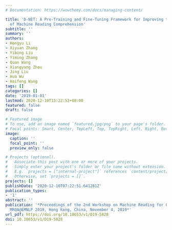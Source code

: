 ```yaml
---
# Documentation: https://wowchemy.com/docs/managing-content/

title: 'D-NET: A Pre-Training and Fine-Tuning Framework for Improving the Generalization
  of Machine Reading Comprehension'
subtitle: ''
summary: ''
authors:
- Hongyu Li
- Xiyuan Zhang
- Yibing Liu
- Yiming Zhang
- Quan Wang
- Xiangyang Zhou
- Jing Liu
- Hua Wu
- Haifeng Wang
tags: []
categories: []
date: '2019-01-01'
lastmod: 2020-12-10T15:22:52+08:00
featured: false
draft: false

# Featured image
# To use, add an image named `featured.jpg/png` to your page's folder.
# Focal points: Smart, Center, TopLeft, Top, TopRight, Left, Right, BottomLeft, Bottom, BottomRight.
image:
  caption: ''
  focal_point: ''
  preview_only: false

# Projects (optional).
#   Associate this post with one or more of your projects.
#   Simply enter your project's folder or file name without extension.
#   E.g. `projects = ["internal-project"]` references `content/project/deep-learning/index.md`.
#   Otherwise, set `projects = []`.
projects: []
publishDate: '2020-12-10T07:22:51.641281Z'
publication_types:
- '1'
abstract: ''
publication: '*Proceedings of the 2nd Workshop on Machine Reading for Question Answering,
  MRQA@EMNLP 2019, Hong Kong, China, November 4, 2019*'
url_pdf: https://doi.org/10.18653/v1/D19-5828
doi: 10.18653/v1/D19-5828
---
```

